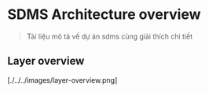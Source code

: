 # SDMS Architecture overview

> Tài liệu mô tả về dự án sdms cùng giải thích chi tiết

## Layer overview

[./../../images/layer-overview.png]
